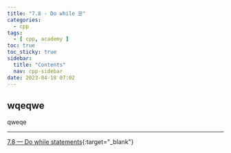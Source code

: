 ```yaml
---
title: "7.8 - Do while 문"
categories:
  - cpp
tags:
  - [ cpp, academy ]
toc: true
toc_sticky: true
sidebar:
  title: "Contents"
  nav: cpp-sidebar
date: 2023-04-18 07:02
---
```


## wqeqwe

qweqe

---

[7.8 — Do while statements](https://www.learncpp.com/cpp-tutorial/do-while-statements/){:target="_blank"}

<!--

<div class="notice--info" markdown="1">
<span class="notice-title">
**TITLE**
</span>

BODY
</div>

-->